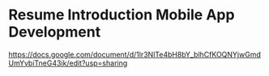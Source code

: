# Resume Introduction Mobile App Development

https://docs.google.com/document/d/1lr3NlTe4bH8bY_blhCfKOQNYjwGmdUmYvbiTneG43ik/edit?usp=sharing